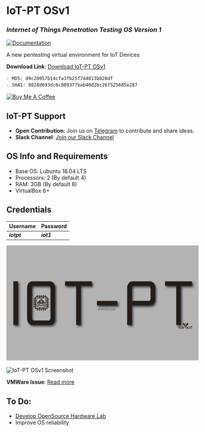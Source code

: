 # IoT-PT OSv1
### ***Internet of Things Penetration Testing OS Version 1***

[![Documentation](https://img.shields.io/badge/Documentation-Read%20Now-brightgreen)](https://mr-iot.gitbook.io/iot-penetration-testing-guide/untitled/iot-pt-os)

A new pentesting virtual environment for IoT Devices

**Download Link**: [Download IoT-PT OSv1](https://bit.ly/3zYB6HO)
```bash
- MD5: d9c20057b14cfa3fb25f744813b828df
- SHA1: 8828d693dc6c809377bab40d2bc26f525685e287
```

[![Buy Me A Coffee](https://bmc-cdn.nyc3.digitaloceanspaces.com/BMC-button-images/custom_images/orange_img.png)](https://www.buymeacoffee.com/v33ru)

## IoT-PT Support

- **Open Contribution**: Join us on [Telegram](https://t.me/iotpt) to contribute and share ideas.
- **Slack Channel**: [Join our Slack Channel](https://join.slack.com/t/iot-pt/shared_invite/zt-237i8ddog-mNB8ulJNQgh4rCegocBOsA)

## OS Info and Requirements

- Base OS: Lubuntu 18.04 LTS
- Processors: 2 (By default 4)
- RAM: 3GB (By default 8)
- VirtualBox 6+

## Credentials

| Username | Password |
|----------|----------|
| ***iotpt*** | ***iot1*** |

![IoT-PT OSv1](https://raw.githubusercontent.com/IoT-PTv/IoT-PT/master/wallpapers/iot-pt-final.png)

![IoT-PT OSv1 Screenshot](https://github.com/IoT-PTv/IoT-PT/raw/master/IoT-PT1.png)

**VMWare Issue**: [Read more](https://github.com/IoT-PTv/IoT-PT/issues/4#issuecomment-1008296787)

## To Do:

- [Develop OpenSource Hardware Lab](https://github.com/IoT-PTv/OpenSource-Hardware-Lab)
- Improve OS reliability
